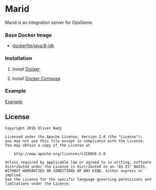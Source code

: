 # Marid
Marid is an integration server for OpsGenie.

### Base Docker Image

* [dockerfile/java:8-jdk](http://dockerfile.github.io/#/java)

### Installation

1. Install [Docker](https://www.docker.com/).

2. Install [Docker Compose](https://docs.docker.com/compose/install/) 

### Example

[Example](example/README.md)


## License

    Copyright 2016 Oliver Nadj

    Licensed under the Apache License, Version 2.0 (the "License");
    you may not use this file except in compliance with the License.
    You may obtain a copy of the License at

        http://www.apache.org/licenses/LICENSE-2.0

    Unless required by applicable law or agreed to in writing, software
    distributed under the License is distributed on an "AS IS" BASIS,
    WITHOUT WARRANTIES OR CONDITIONS OF ANY KIND, either express or implied.
    See the License for the specific language governing permissions and
    limitations under the License.